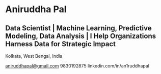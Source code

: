 # Aniruddha Pal
## Data Scientist | Machine Learning, Predictive Modeling, Data Analysis | I Help Organizations Harness Data for Strategic Impact
Kolkata, West Bengal, India

aniruddhapal@gmail.com 
9830192875
linkedin.com/in/an1ruddhapal

